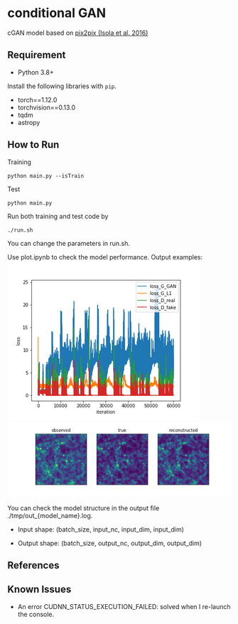 # conditional GAN

cGAN model based on [pix2pix (Isola et al. 2016)](https://github.com/eriklindernoren/PyTorch-GAN)

## Requirement

- Python 3.8+

Install the following libraries with `pip`.
- torch==1.12.0
- torchvision==0.13.0
- tqdm
- astropy

## How to Run

Training
```
python main.py --isTrain 
```

Test
```
python main.py
```

Run both training and test code by 
```
./run.sh
```
You can change the parameters in run.sh.


Use plot.ipynb to check the model performance. Output examples:
![loss](loss.png) ![test](test_image.png)

You can check the model structure in the output file ./tmp/out_{model_name}.log. 


- Input shape: (batch_size, input_nc, input_dim, input_dim)

- Output shape: (batch_size, output_nc, output_dim, output_dim)


## References


## Known Issues

- An error CUDNN_STATUS_EXECUTION_FAILED:
solved when I re-launch the console.


